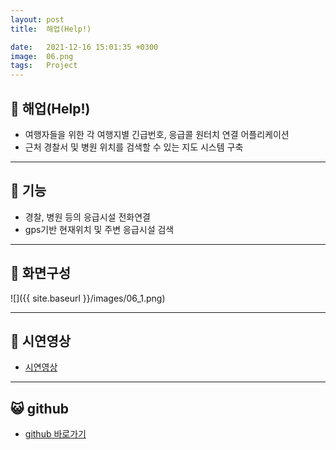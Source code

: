 ```yaml
---
layout: post
title:  해업(Help!)

date:   2021-12-16 15:01:35 +0300
image:  06.png
tags:   Project
---
```

## 🛫 해업(Help!)

* 여행자들을 위한 각 여행지별 긴급번호, 응급콜 원터치 연결 어플리케이션
* 근처 경찰서 및 병원 위치를 검색할 수 있는 지도 시스템 구축

* * *
## 💫 기능

* 경찰, 병원 등의 응급시설 전화연결
* gps기반 현재위치 및 주변 응급시설 검색

* * *
## 📱 화면구성

![]({{ site.baseurl }}/images/06_1.png)

* * *
## 🎥 시연영상

* [시연영상][Help_youtube]

* * *
## 😺 github
* <a href="https://github.com/arsene-03/projectHELP">github 바로가기</a>


[Help_youtube]: https://www.youtube.com/watch?v=ZGwKJ7d70W0&ab_channel=HonangeM
